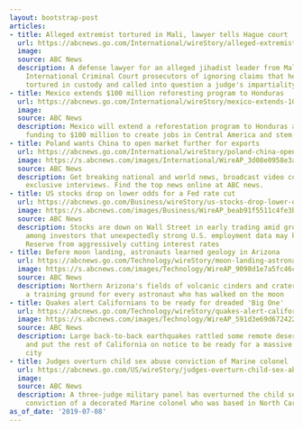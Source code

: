 ```yaml
---
layout: bootstrap-post
articles:
- title: Alleged extremist tortured in Mali, lawyer tells Hague court
  url: https://abcnews.go.com/International/wireStory/alleged-extremist-tortured-mali-lawyer-tells-hague-court-64192901
  image: 
  source: ABC News
  description: A defense lawyer for an alleged jihadist leader from Mali has accused
    International Criminal Court prosecutors of ignoring claims that her client was
    tortured in custody and called into question a judge's impartiality
- title: Mexico extends $100 million reforesting program to Honduras
  url: https://abcnews.go.com/International/wireStory/mexico-extends-100-million-reforesting-program-honduras-64192753
  image: 
  source: ABC News
  description: Mexico will extend a reforestation program to Honduras and increase
    funding to $100 million to create jobs in Central America and stem migration
- title: Poland wants China to open market further for exports
  url: https://abcnews.go.com/International/wireStory/poland-china-open-market-exports-64192719
  image: https://s.abcnews.com/images/International/WireAP_3d08e0958e3a46139c4abbb6b2ec763e_16x9_992.jpg
  source: ABC News
  description: Get breaking national and world news, broadcast video coverage, and
    exclusive interviews. Find the top news online at ABC news.
- title: US stocks drop on lower odds for a Fed rate cut
  url: https://abcnews.go.com/Business/wireStory/us-stocks-drop-lower-odds-fed-rate-cut-64191992
  image: https://s.abcnews.com/images/Business/WireAP_beab91f5511c4fe3b9c26855c5117f6f_16x9_992.jpg
  source: ABC News
  description: Stocks are down on Wall Street in early trading amid growing speculation
    among investors that unexpectedly strong U.S. employment data may keep the Federal
    Reserve from aggressively cutting interest rates
- title: Before moon landing, astronauts learned geology in Arizona
  url: https://abcnews.go.com/Technology/wireStory/moon-landing-astronauts-learned-geology-arizona-64191981
  image: https://s.abcnews.com/images/Technology/WireAP_9098d1e7a5fc46c796d447cd34095bbf_16x9_992.jpg
  source: ABC News
  description: Northern Arizona's fields of volcanic cinders and craters have been
    a training ground for every astronaut who has walked on the moon
- title: Quakes alert Californians to be ready for dreaded 'Big One'
  url: https://abcnews.go.com/Technology/wireStory/quakes-alert-californians-ready-dreaded-big-64191731
  image: https://s.abcnews.com/images/Technology/WireAP_591d3e69d672422c83c86eada6f45d84_16x9_992.jpg
  source: ABC News
  description: Large back-to-back earthquakes rattled some remote desert communities
    and put the rest of California on notice to be ready for a massive jolt in a big
    city
- title: Judges overturn child sex abuse conviction of Marine colonel
  url: https://abcnews.go.com/US/wireStory/judges-overturn-child-sex-abuse-conviction-marine-colonel-64191575
  image: 
  source: ABC News
  description: A three-judge military panel has overturned the child sexual abuse
    conviction of a decorated Marine colonel who was based in North Carolina
as_of_date: '2019-07-08'
---
```


